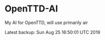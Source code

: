 # OpenTTD-AI
My AI for OpenTTD, will use primarily air

Latest backup: Sun Aug 25 16:50:01 UTC 2019

